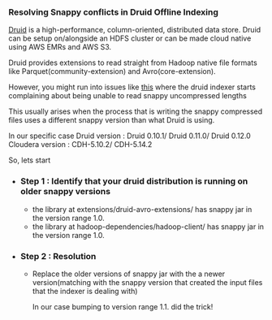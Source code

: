 ###  Resolving Snappy conflicts in Druid Offline Indexing

<p>
<a href="http://druid.io/">Druid</a> is a high-performance, column-oriented, distributed data store.
Druid can be setup on/alongside an HDFS cluster or can be made cloud native using AWS EMRs and AWS S3.

Druid provides extensions to read straight from Hadoop native file formats like Parquet(community-extension)
and Avro(core-extension).

However, you might run into issues like <a href="screenshots/snappyError.png">this</a> where the druid indexer starts complaining about 
being unable to read snappy uncompressed lengths

This usually arises when the process that is writing the snappy compressed files uses a different snappy version than what Druid is using.

In our specific case
Druid version : Druid 0.10.1/ Druid 0.11.0/ Druid 0.12.0
Cloudera version : CDH-5.10.2/ CDH-5.14.2

So, lets start
</p>

<ul>
  <li>
      <h3>Step 1 : Identify that your druid distribution is running on older snappy versions</h3>
          <ul>
              <li>
                the library at extensions/druid-avro-extensions/ has snappy jar in the version range 1.0.
              </li>
              <li>
                the library at hadoop-dependencies/hadoop-client/<hadoop-version> has snappy jar in the version range 1.0.
              </li>
          </ul>
  </li>
  <li>
      <h3>Step 2 : Resolution</h3>
          <ul>
              <li>
                <p>Replace the older versions of snappy jar with the a newer version(matching with the snappy version that created the input files that the indexer is dealing with)</p>
                <p>In our case bumping to version range 1.1. did the trick!</p>
              </li>
  </li>
</ul>

